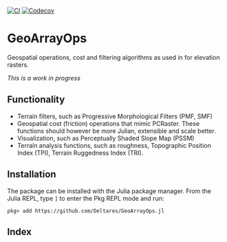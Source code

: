 [![CI](https://github.com/Deltares/GeoRasterFiltering.jl/actions/workflows/CI.yml/badge.svg)](https://github.com/Deltares/GeoRasterFiltering.jl/actions/workflows/CI.yml)
[![Codecov](https://codecov.io/gh/Deltares/GeoArrayOps.jl/branch/master/graph/badge.svg)](https://codecov.io/gh/Deltares/GeoArrayOps.jl)

# GeoArrayOps
Geospatial operations, cost and filtering algorithms as used in for elevation rasters.

*This is a work in progress*

## Functionality
- Terrain filters, such as Progressive Morphological Filters (PMF, SMF)
- Geospatial cost (friction) operations that mimic PCRaster. These functions should however be more Julian, extensible and scale better.
- Visualization, such as Perceptually Shaded Slope Map (PSSM)
- Terrain analysis functions, such as roughness, Topographic Position Index (TPI), Terrain Ruggedness Index (TRI).

## Installation
The package can be installed with the Julia package manager.
From the Julia REPL, type `]` to enter the Pkg REPL mode and run:

```
pkg> add https://github.com/Deltares/GeoArrayOps.jl
```

## Index
```@index
```

